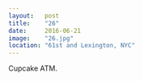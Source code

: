 ```yaml
---
layout:   post
title:    "26"
date:     2016-06-21
image:    "26.jpg"
location: "61st and Lexington, NYC"
---
```


Cupcake ATM.
